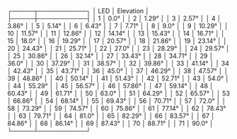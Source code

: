 ┌─────┬───────────┐
│ LED │ Elevation │
├─────┼───────────┤
│   1 │      0.0° │
│   2 │     1.29° │
│   3 │     2.57° │
│   4 │     3.86° │
│   5 │     5.14° │
│   6 │     6.43° │
│   7 │     7.71° │
│   8 │      9.0° │
│   9 │    10.29° │
│  10 │    11.57° │
│  11 │    12.86° │
│  12 │    14.14° │
│  13 │    15.43° │
│  14 │    16.71° │
│  15 │     18.0° │
│  16 │    19.29° │
│  17 │    20.57° │
│  18 │    21.86° │
│  19 │    23.14° │
│  20 │    24.43° │
│  21 │    25.71° │
│  22 │     27.0° │
│  23 │    28.29° │
│  24 │    29.57° │
│  25 │    30.86° │
│  26 │    32.14° │
│  27 │    33.43° │
│  28 │    34.71° │
│  29 │     36.0° │
│  30 │    37.29° │
│  31 │    38.57° │
│  32 │    39.86° │
│  33 │    41.14° │
│  34 │    42.43° │
│  35 │    43.71° │
│  36 │     45.0° │
│  37 │    46.29° │
│  38 │    47.57° │
│  39 │    48.86° │
│  40 │    50.14° │
│  41 │    51.43° │
│  42 │    52.71° │
│  43 │     54.0° │
│  44 │    55.29° │
│  45 │    56.57° │
│  46 │    57.86° │
│  47 │    59.14° │
│  48 │    60.43° │
│  49 │    61.71° │
│  50 │     63.0° │
│  51 │    64.29° │
│  52 │    65.57° │
│  53 │    66.86° │
│  54 │    68.14° │
│  55 │    69.43° │
│  56 │    70.71° │
│  57 │     72.0° │
│  58 │    73.29° │
│  59 │    74.57° │
│  60 │    75.86° │
│  61 │    77.14° │
│  62 │    78.43° │
│  63 │    79.71° │
│  64 │     81.0° │
│  65 │    82.29° │
│  66 │    83.57° │
│  67 │    84.86° │
│  68 │    86.14° │
│  69 │    87.43° │
│  70 │    88.71° │
│  71 │     90.0° │
└─────┴───────────┘
